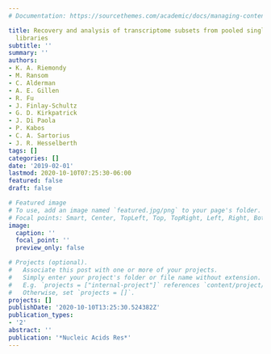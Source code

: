 ```yaml
---
# Documentation: https://sourcethemes.com/academic/docs/managing-content/

title: Recovery and analysis of transcriptome subsets from pooled single-cell RNA-seq
  libraries
subtitle: ''
summary: ''
authors:
- K. A. Riemondy
- M. Ransom
- C. Alderman
- A. E. Gillen
- R. Fu
- J. Finlay-Schultz
- G. D. Kirkpatrick
- J. Di Paola
- P. Kabos
- C. A. Sartorius
- J. R. Hesselberth
tags: []
categories: []
date: '2019-02-01'
lastmod: 2020-10-10T07:25:30-06:00
featured: false
draft: false

# Featured image
# To use, add an image named `featured.jpg/png` to your page's folder.
# Focal points: Smart, Center, TopLeft, Top, TopRight, Left, Right, BottomLeft, Bottom, BottomRight.
image:
  caption: ''
  focal_point: ''
  preview_only: false

# Projects (optional).
#   Associate this post with one or more of your projects.
#   Simply enter your project's folder or file name without extension.
#   E.g. `projects = ["internal-project"]` references `content/project/deep-learning/index.md`.
#   Otherwise, set `projects = []`.
projects: []
publishDate: '2020-10-10T13:25:30.524382Z'
publication_types:
- '2'
abstract: ''
publication: '*Nucleic Acids Res*'
---
```

